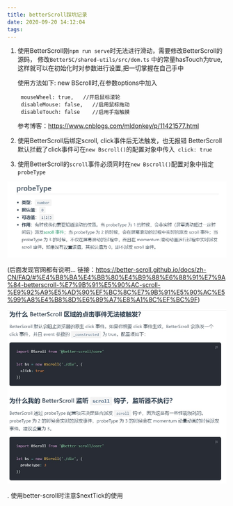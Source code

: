 ```yaml
---
title: betterScroll踩坑记录
date: 2020-09-20 14:12:04
tags: 
---
```


<!-- # <center> betterScroll踩坑记录</center> -->

1. 使用BetterScroll刚`npm run serve`时无法进行滑动，需要修改BetterScroll的源码，
      修改`BetterSC/shared-utils/src/dom.ts` 中的常量hasTouch为true, 
      这样就可以在初始化时对参数进行设置,把一切掌握在自己手中

      使用方法如下:
        new BScroll时,在参数options中加入

        mouseWheel: true,   //开启鼠标滚轮
        disableMouse: false,   //启用鼠标拖动
        disableTouch: false    //启用手指触摸
      参考博客：https://www.cnblogs.com/mldonkey/p/11421577.html


2. 使用BetterScroll后绑定scroll, click事件后无法触发，也无报错 
    BetterScroll默认拦截了click事件可在`new Bscroll()`的配置对象中传入` click: true`
3. 使用BetterScroll的`scroll`事件必须同时在`new Bscroll()`配置对象中指定`probeType` 

![what](../images/1.1.jpg)

(后面发现官网都有说明... 链接：https://better-scroll.github.io/docs/zh-CN/FAQ/#%E4%B8%BA%E4%BB%80%E4%B9%88%E6%88%91%E7%9A%84-betterscroll-%E7%9B%91%E5%90%AC-scroll-%E9%92%A9%E5%AD%90%EF%BC%8C%E7%9B%91%E5%90%AC%E5%99%A8%E4%B8%8D%E6%89%A7%E8%A1%8C%EF%BC%9F)

![what](../images/1.2.jpg)

. 使用better-scroll时注意$nextTick的使用